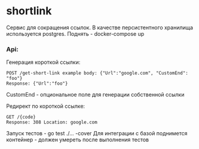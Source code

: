 # shortlink

Сервис для сокращения ссылок. В качестве персистентного хранилища используется postgres.
Поднять - docker-compose up

### Api:
Генерация короткой ссылки:
```
POST /get-short-link example body: {"Url":"google.com", "CustomEnd": "foo"}
Response: {"Url":"foo"}
```
CustomEnd - опциональное поле для генерации собственной ссылки

Редирект по короткой ссылке:
```
GET /{code}
Response: 308 Location: google.com
```

Запуск тестов - go test ./... -cover Для интеграции с базой поднимется контейнер - должен умереть после выполнения тестов
